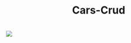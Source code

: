 <h1 align="center">Cars-Crud<h1/>
<img src="https://img.shields.io/github/issues/Lucaszxx/Cars-Crud"/>
